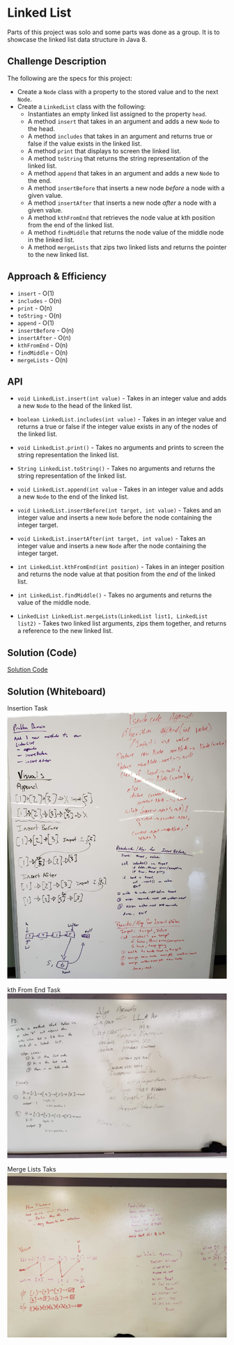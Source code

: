 # Linked List
<!-- Short summary or background information -->
Parts of this project was solo and some parts was done as a group. It is to showcase the linked list data structure in Java 8.

## Challenge Description
<!-- Description of the challenge -->
The following are the specs for this project:
* Create a `Node` class with a property to the stored value and to the next `Node`.
* Create a `LinkedList` class with the following:
  * Instantiates an empty linked list assigned to the property `head`.
  * A method `insert` that takes in an argument and adds a new `Node` to the head.
  * A method `includes` that takes in an argument and returns true or false if the value exists in the linked list.
  * A method `print` that displays to screen the linked list.
  * A method `toString` that returns the string representation of the linked list.
  * A method `append` that takes in an argument and adds a new `Node` to the end.
  * A method `insertBefore` that inserts a new node *before* a node with a given value.
  * A method `insertAfter` that inserts a new node *after* a node with a given value.
  * A method `kthFromEnd` that retrieves the node value at kth position from the end of the linked list.
  * A method `findMiddle` that returns the node value of the middle node in the linked list.
  * A method `mergeLists` that zips two linked lists and returns the pointer to the new linked list.

## Approach & Efficiency
<!-- What approach did you take? Why? What is the Big O space/time for this approach? -->
* `insert` - O(1)
* `includes` - O(n)
* `print` - O(n)
* `toString` - O(n)
* `append` - O(1)
* `insertBefore` - O(n)
* `insertAfter` - O(n)
* `kthFromEnd` - O(n)
* `findMiddle` - O(n)
* `mergeLists` - O(n)


## API
<!-- Description of each method publicly available to your Linked List -->
* `void LinkedList.insert(int value)` - Takes in an integer value and adds a new `Node` to the head of the linked list. 

* `boolean LinkedList.includes(int value)` - Takes in an integer value and returns a true or false if the integer value exists in any of the nodes of the linked list.

* `void LinkedList.print()` - Takes no arguments and prints to screen the string representation the linked list.

* `String LinkedList.toString()` - Takes no arguments and returns the string representation of the linked list.

* `void LinkedList.append(int value` - Takes in an integer value and adds a new `Node` to the end of the linked list.

* `void LinkedList.insertBefore(int target, int value)` - Takes and an integer value and inserts a new `Node` before the node containing the integer target.

* `void LinkedList.insertAfter(int target, int value)` - Takes an integer value and inserts a new `Node` after the node containing the integer target.

* `int LinkedList.kthFromEnd(int position)` - Takes in an integer position and returns the node value at that position from the *end* of the linked list.

* `int LinkedList.findMiddle()` - Takes no arguments and returns the value of the middle node.

* `LinkedList LinkedList.mergeLists(LinkedList list1, LinkedList list2)` - Takes two linked list arguments, zips them together, and returns a reference to the new linked list.

## Solution (Code)
<!-- Link to code -->
[Solution Code](https://github.com/stephenchu530/data-structures-and-algorithms/blob/master/CodeChallenges401/src/main/java/CodeChallenges401/LinkedList.java)

## Solution (Whiteboard)
<!-- Embedded whiteboard image -->
Insertion Task
![Whiteboard](assets/LinkedList.jpg)

kth From End Task
![Whiteboard](assets/kthFromEnd.jpg)

Merge Lists Taks
![Whiteboard](assets/MergeLists.jpg)
